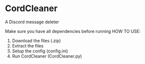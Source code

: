 # CordCleaner
 A Discord message deleter

Make sure you have all dependencies before running
 HOW TO USE:
 1. Download the files (.zip)
 2. Extract the files
 3. Setup the config (config.ini)
 4. Run CordCleaner (CordCleaner.py)

